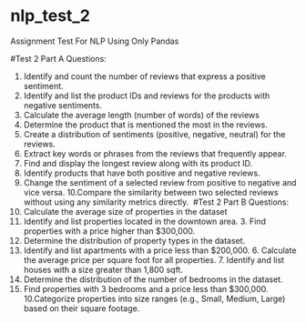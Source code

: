 # nlp_test_2
Assignment Test For NLP Using Only Pandas

#Test 2 Part A Questions:
1. Identify and count the number of reviews that express a positive sentiment.
2. Identify and list the product IDs and reviews for the products with negative sentiments.
3. Calculate the average length (number of words) of the reviews
4. Determine the product that is mentioned the most in the reviews.
5. Create a distribution of sentiments (positive, negative, neutral) for the reviews.
6. Extract key words or phrases from the reviews that frequently appear.
7. Find and display the longest review along with its product ID.
8. Identify products that have both positive and negative reviews.
9. Change the sentiment of a selected review from positive to negative and vice versa.
10.Compare the similarity between two selected reviews without using any similarity metrics directly.
﻿
#Test 2 Part B Questions:
1. Calculate the average size of properties in the dataset
2. Identify and list properties located in the downtown area. 3. Find properties with a price higher than $300,000.
4. Determine the distribution of property types in the dataset.
5. Identify and list apartments with a price less than $200,000. 6. Calculate the average price per square foot for all properties. 7. Identify and list houses with a size greater than 1,800 sqft.
8. Determine the distribution of the number of bedrooms in the dataset.
9. Find properties with 3 bedrooms and a price less than $300,000.
10.Categorize properties into size ranges (e.g., Small, Medium, Large) based on their square footage.
